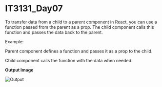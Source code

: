 # IT3131_Day07

To transfer data from a child to a parent component in React, you can use a function passed from the parent as a prop. The child component calls this function and passes the data back to the parent.

Example:

Parent component defines a function and passes it as a prop to the child.

Child component calls the function with the data when needed.

**Output Image**

![Output](https://github.com/user-attachments/assets/53430b26-1368-4cae-80b3-3acad7ec0933)
